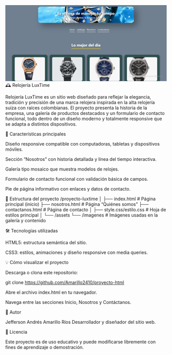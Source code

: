 ![Mi foto](/assets/imagenes/galeria.png)
🕰️ Relojería LuxTime

Relojería LuxTime es un sitio web diseñado para reflejar la elegancia, tradición y precisión de una marca relojera inspirada en la alta relojería suiza con raíces colombianas. El proyecto presenta la historia de la empresa, una galería de productos destacados y un formulario de contacto funcional, todo dentro de un diseño moderno y totalmente responsive que se adapta a distintos dispositivos.

🌟 Características principales

Diseño responsive compatible con computadoras, tabletas y dispositivos móviles.

Sección “Nosotros” con historia detallada y línea del tiempo interactiva.

Galería tipo mosaico que muestra modelos de relojes.

Formulario de contacto funcional con validación básica de campos.

Pie de página informativo con enlaces y datos de contacto.

🧩 Estructura del proyecto
/proyecto-luxtime
│
├── index.html              # Página principal (inicio)
├── nosotros.html           # Página “Quiénes somos”
├── contactanos.html        # Página de contacto
│
├── style.css/estilo.css    # Hoja de estilos principal
│
└── /assets
    └── /imagenes           # Imágenes usadas en la galería y contenido

🛠️ Tecnologías utilizadas

HTML5: estructura semántica del sitio.

CSS3: estilos, animaciones y diseño responsive con media queries.

💡 Cómo visualizar el proyecto

Descarga o clona este repositorio:

git clone https://github.com/Amarillo2410/proyecto-html


Abre el archivo index.html en tu navegador.

Navega entre las secciones Inicio, Nosotros y Contáctanos.

👤 Autor

Jefferson Andrés Amarillo Ríos
Desarrollador y diseñador del sitio web.

📄 Licencia

Este proyecto es de uso educativo y puede modificarse libremente con fines de aprendizaje o demostración.